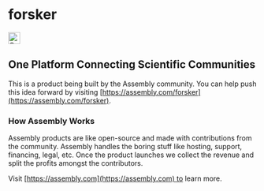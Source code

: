 # forsker

<a href="https://assembly.com/forsker/bounties?utm_campaign=assemblage&utm_source=forsker&utm_medium=repo_badge"><img src="https://asm-badger.herokuapp.com/forsker/badges/tasks.svg" height="24px" alt="Open Tasks" /></a>

## One Platform Connecting Scientific Communities

This is a product being built by the Assembly community. You can help push this idea forward by visiting [https://assembly.com/forsker](https://assembly.com/forsker).

### How Assembly Works

Assembly products are like open-source and made with contributions from the community. Assembly handles the boring stuff like hosting, support, financing, legal, etc. Once the product launches we collect the revenue and split the profits amongst the contributors.

Visit [https://assembly.com](https://assembly.com) to learn more.
